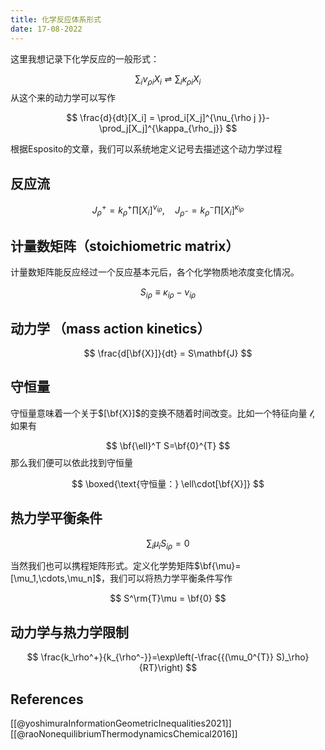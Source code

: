```yaml
---
title: 化学反应体系形式
date: 17-08-2022
---
```

这里我想记录下化学反应的一般形式：

$$
\sum_i \nu_{\rho i } X_i\rightleftharpoons\sum_i\kappa_{\rho i}X_i
$$
从这个来的动力学可以写作

$$
\frac{d}{dt}[X_i] = \prod_i[X_j]^{\nu_{\rho j }}-\prod_j[X_j]^{\kappa_{\rho_j}}
$$

根据Esposito的文章，我们可以系统地定义记号去描述这个动力学过程

## 反应流

$$
J_\rho^{+} = k_\rho^{+}\prod[X_i]^{\nu_{i\rho}},\quad J_{\rho^{-}}=k_\rho^{-}\prod[X_i]^{\kappa_{i\rho}}
$$
## 计量数矩阵（stoichiometric matrix）

计量数矩阵能反应经过一个反应基本元后，各个化学物质地浓度变化情况。

$$
S_{i\rho} \equiv \kappa_{i\rho}-\nu_{i\rho}
$$
## 动力学 （mass action kinetics）

$$
\frac{d[\bf{X}]}{dt} = S\mathbf{J}
$$

## 守恒量

守恒量意味着一个关于$[\bf{X}]$的变换不随着时间改变。比如一个特征向量 $\mathcal{l}$, 如果有

$$
\bf{\ell}^T S=\bf{0}^{T}
$$
那么我们便可以依此找到守恒量

$$
\boxed{\text{守恒量：} \ell\cdot[\bf{X}]}
$$

## 热力学平衡条件

$$
\sum_i \mu_iS_{i\rho}=0
$$

当然我们也可以携程矩阵形式。定义化学势矩阵$\bf{\mu}= [\mu_1,\cdots,\mu_n]$，我们可以将热力学平衡条件写作

$$
S^\rm{T}\mu = \bf{0}
$$

## 动力学与热力学限制

$$
\frac{k_\rho^+}{k_{\rho^-}}=\exp\left(-\frac{{(\mu_0^{T}} S)_\rho}{RT}\right)
$$
## References

[[@yoshimuraInformationGeometricInequalities2021]]
[[@raoNonequilibriumThermodynamicsChemical2016]]